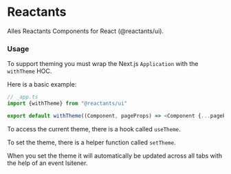 # Reactants

Alles Reactants Components for React (@reactants/ui).

### Usage

To support theming you must wrap the Next.js `Application` with the `withTheme` HOC.

Here is a basic example:

```typescript
// _app.ts
import {withTheme} from "@reactants/ui"

export default withTheme((Component, pageProps) => <Component {...pageProps}>)
```

To access the current theme, there is a hook called `useTheme`.

To set the theme, there is a helper function called `setTheme`.

When you set the theme it will automatically be updated across all tabs with the help of an event lsitener.

